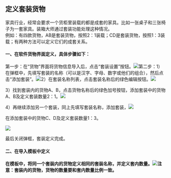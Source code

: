 ## 定义套装货物

家具行业，经常会要求一个货柜里装载的都是成套的家具。比如一张桌子和三张椅子为一套家具。装箱大师通过套装功能处理这种情况。  
例如：有四款货物，AB是套装货物，按照2：1装载；CD是套装货物，按照1：3装载；有两种方法可以定义它们的成套关系。

#### 一、**在软件货物界面定义，具体步骤如下：**

第一步：在“货物”界面将货物信息导入后，点击“套装设置”按钮。  ![](/assets/QQ截图20181024151534.png)第二步：1）在弹框中，先填写套装的名称（可以是汉字、字母、数字或他们的组合），然后点击“添加套装”。![](/assets/QQ截图20181024154008.png)2）在套装名称列表，点击套装名称后的绿色编辑按钮。![](/assets/QQ截图20181024154249.png)

3）找到套装内的货物A、B，点击货物名称后的绿色加号按钮，添加套装中的货物A、B及定义套装数量2：1。![](/assets/QQ截图20181024154605.png)

4）再继续添加另一个套装，同上先填写套装名称，添加套装，![](/assets/QQ截图20181024154815.png)

在添加套装中的货物C、D及定义套装数量1：3。

![](/assets/QQ截图20181024155037.png)

最后关闭弹框，套装定义完成。

#### **二、在导入模板中定义**

#### 在模板中，将同一个套装内的货物定义相同的套装名称，并定义套内数量。![](/assets/QQ截图20181024155747.png)**注意：套装内的货物，货物的数量要和套内数量比例一致。**

#### 



